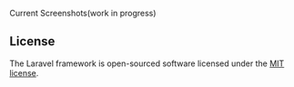 Current Screenshots(work in progress)



## License

The Laravel framework is open-sourced software licensed under the [MIT license](https://opensource.org/licenses/MIT).
